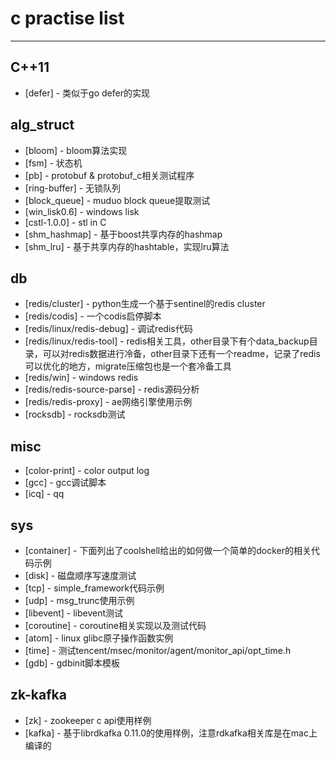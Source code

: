 # c practise list #

---

## C++11
* [defer] - 类似于go defer的实现

## alg_struct
* [bloom] - bloom算法实现
* [fsm] - 状态机
* [pb] - protobuf & protobuf_c相关测试程序
* [ring-buffer] - 无锁队列
* [block_queue] - muduo block queue提取测试
* [win_lisk0.6] - windows lisk
* [cstl-1.0.0] - stl in C
* [shm_hashmap] - 基于boost共享内存的hashmap
* [shm_lru] - 基于共享内存的hashtable，实现lru算法

## db
* [redis/cluster] - python生成一个基于sentinel的redis cluster
* [redis/codis] - 一个codis启停脚本
* [redis/linux/redis-debug] - 调试redis代码
* [redis/linux/redis-tool] - redis相关工具，other目录下有个data_backup目录，可以对redis数据进行冷备，other目录下还有一个readme，记录了redis可以优化的地方，migrate压缩包也是一个套冷备工具
* [redis/win] - windows redis
* [redis/redis-source-parse] - redis源码分析
* [redis/redis-proxy] - ae网络引擎使用示例
* [rocksdb] - rocksdb测试

## misc
* [color-print] - color output log
* [gcc] - gcc调试脚本
* [icq] - qq

## sys
* [container] - 下面列出了coolshell给出的如何做一个简单的docker的相关代码示例
* [disk] - 磁盘顺序写速度测试
* [tcp] - simple_framework代码示例
* [udp] - msg_trunc使用示例
* [libevent] - libevent测试
* [coroutine] - coroutine相关实现以及测试代码
* [atom] - linux glibc原子操作函数实例
* [time] - 测试tencent/msec/monitor/agent/monitor_api/opt_time.h
* [gdb] - gdbinit脚本模板


## zk-kafka
* [zk] - zookeeper c api使用样例
* [kafka] - 基于librdkafka 0.11.0的使用样例，注意rdkafka相关库是在mac上编译的